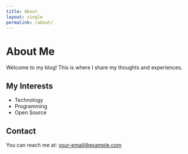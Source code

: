 ```yaml
---
title: About
layout: single
permalink: /about/
---
```


# About Me

Welcome to my blog! This is where I share my thoughts and experiences.

## My Interests
- Technology
- Programming
- Open Source

## Contact
You can reach me at: your-email@example.com

